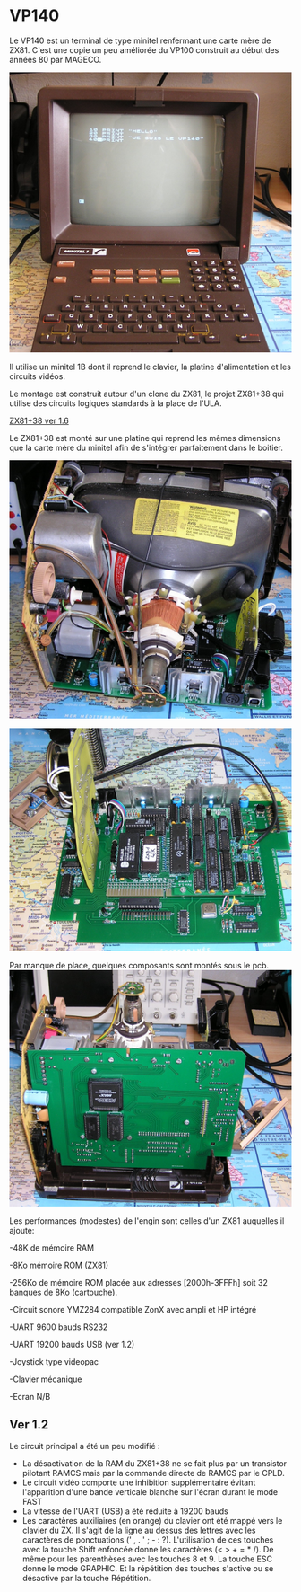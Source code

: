 # VP140

Le VP140 est un terminal de type minitel renfermant une carte mère de ZX81.
C'est une copie un peu améliorée du VP100 construit au début des années 80 par MAGECO.


![VP140](./VP140_1.JPG?raw=true "Optional Title")

Il utilise un minitel 1B dont il reprend le clavier, la platine d'alimentation et les circuits vidéos.

Le montage est construit autour d'un clone du ZX81, le projet ZX81+38 qui utilise des circuits logiques standards à la place de l'ULA.

[ZX81+38 ver 1.6](https://revspace.nl/ZX81plus38_simple_to_build_ZX-81_clone)

Le ZX81+38 est monté sur une platine qui reprend les mêmes dimensions que la carte mère du minitel afin de s'intégrer parfaitement dans le boitier.

![Intérieur du VP140](./VP140_2.JPG?raw=true "Optional Title")

![Carte principale](./VP140_3.JPG?raw=true "Optional Title")

Par manque de place, quelques composants sont montés sous le pcb.
![Carte principale](./VP140_4.JPG?raw=true "Optional Title")


Les performances (modestes) de l'engin sont celles d'un ZX81 auquelles il ajoute:

-48K de mémoire RAM

-8Ko mémoire ROM (ZX81)

-256Ko de mémoire ROM placée aux adresses [2000h-3FFFh] soit 32 banques de 8Ko (cartouche).

-Circuit sonore YMZ284 compatible ZonX avec ampli et HP intégré

-UART 9600 bauds RS232

-UART 19200 bauds USB (ver 1.2)

-Joystick type videopac

-Clavier mécanique

-Ecran N/B

## Ver 1.2

Le circuit principal a été un peu modifié :
- La désactivation de la RAM du ZX81+38 ne se fait plus par un transistor pilotant RAMCS mais par la commande directe de RAMCS par le CPLD.
- Le circuit vidéo comporte une inhibition supplémentaire évitant l'apparition d'une bande verticale blanche sur l'écran durant le mode FAST
- La vitesse de l'UART (USB) a été réduite à 19200 bauds
- Les caractères auxiliaires (en orange) du clavier ont été mappé vers le clavier du ZX. Il s'agit de la ligne au dessus des lettres avec les caractères de ponctuations (' , . ' ; - : ?). L'utilisation de ces touches avec la touche Shift enfoncée donne les caractères (< > + = * /). De même pour les parenthèses avec les touches 8 et 9. La touche ESC donne le mode GRAPHIC. Et la répétition des touches s'active ou se désactive par la touche Répétition.

